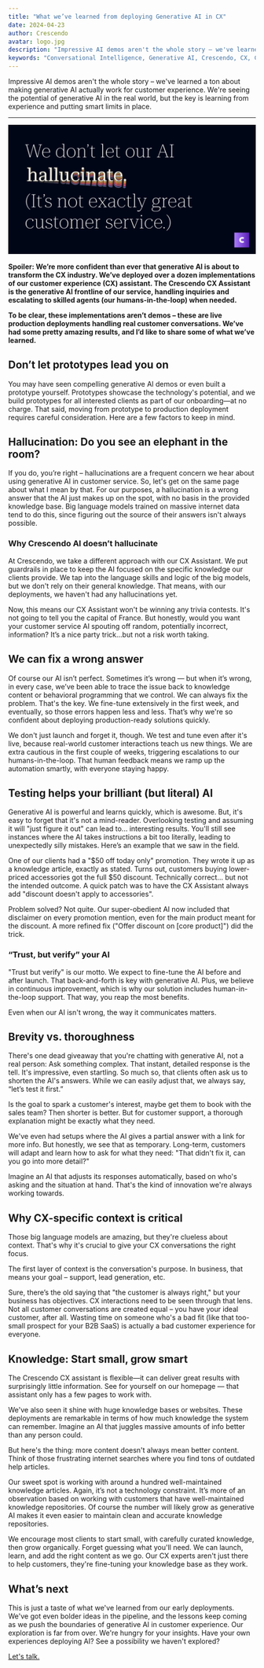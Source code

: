 ```yaml
---
title: "What we’ve learned from deploying Generative AI in CX"
date: 2024-04-23
author: Crescendo
avatar: logo.jpg
description: "Impressive AI demos aren't the whole story – we've learned a ton about making generative AI actually work for customer experience.We're seeing the potential of generative AI in the real world, but the key is learning from experience and putting smart limits in place."
keywords: "Conversational Intelligence, Generative AI, Crescendo, CX, Customer Experience, CX Improvement, Customer Satisfaction" 
---
```


Impressive AI demos aren't the whole story – we've learned a ton about making generative AI actually work for customer experience.
We're seeing the potential of generative AI in the real world, but the key is learning from experience and putting smart limits in place.

---

![RethinkingBPO](/img/blog/whatwehavelearned.png)

**Spoiler: We’re more confident than ever that generative AI is about to transform the CX industry. We’ve deployed over a dozen implementations of our customer experience (CX) assistant. The Crescendo CX Assistant is the generative AI frontline of our service, handling inquiries and escalating to skilled agents (our humans-in-the-loop) when needed.**

**To be clear, these implementations aren’t demos – these are live production deployments handling real customer conversations.  We’ve had some pretty amazing results, and I’d like to share some of what we’ve learned.**


## Don’t let prototypes lead you on

You may have seen compelling generative AI demos or even built a prototype yourself. Prototypes showcase the technology's potential, and we build prototypes for all interested clients as part of our onboarding—at no charge. That said, moving from prototype to production deployment requires careful consideration. Here are a few factors to keep in mind.


## Hallucination: Do you see an elephant in the room?

If you do, you’re right – hallucinations are a frequent concern we hear about using generative AI in customer service. So, let's get on the same page about what I mean by that.  For our purposes, a hallucination is a wrong answer that the AI just makes up on the spot, with no basis in the provided knowledge base. Big language models trained on massive internet data tend to do this, since figuring out the source of their answers isn't always possible.

### Why Crescendo AI doesn’t hallucinate

At Crescendo, we take a different approach with our CX Assistant. We put guardrails in place to keep the AI focused on the specific knowledge our clients provide. We tap into the language skills and logic of the big models, but we don't rely on their general knowledge. That means, with our deployments, we haven't had any hallucinations yet.

Now, this means our CX Assistant won't be winning any trivia contests. It's not going to tell you the capital of France. But honestly, would you want your customer service AI spouting off random, potentially incorrect, information? It’s a nice party trick…but not a risk worth taking.

## We can fix a wrong answer

Of course our AI isn’t perfect. Sometimes it’s wrong — but when it’s wrong, in every case, we’ve been able to trace the issue back to knowledge content or behavioral programming that we control. We can always fix the problem. That's the key. We fine-tune extensively in the first week, and eventually, so those errors happen less and less. That’s why we're so confident about deploying production-ready solutions quickly.

We don't just launch and forget it, though. We test and tune even after it's live, because real-world customer interactions teach us new things. We are extra cautious in the first couple of weeks, triggering escalations to our humans-in-the-loop. That human feedback means we ramp up the automation smartly, with everyone staying happy.



## Testing helps your brilliant (but literal) AI

Generative AI is powerful and learns quickly, which is awesome. But, it's easy to forget that it's not a mind-reader. Overlooking testing and assuming it will "just figure it out" can lead to... interesting results. You'll still see instances where the AI takes instructions a bit too literally, leading to unexpectedly silly mistakes. Here’s an example that we saw in the field.

One of our clients had a "$50 off today only" promotion. They wrote it up as a knowledge article, exactly as stated.  Turns out, customers buying lower-priced accessories got the full $50 discount. Technically correct... but not the intended outcome. A quick patch was to have the CX Assistant always add "discount doesn't apply to accessories".

Problem solved? Not quite. Our super-obedient AI now included that disclaimer on every promotion mention, even for the main product meant for the discount.  A more refined fix ("Offer discount on [core product]") did the trick.

### “Trust, but verify” your AI
"Trust but verify" is our motto. We expect to fine-tune the AI before and after launch. That back-and-forth is key with generative AI. Plus, we believe in continuous improvement, which is why our solution includes human-in-the-loop support. That way, you reap the most benefits.

Even when our AI isn't wrong, the way it communicates matters.

## Brevity vs. thoroughness

There's one dead giveaway that you're chatting with generative AI, not a real person: Ask something complex. That instant, detailed response is the tell. It's impressive, even startling.  So much so, that clients often ask us to shorten the AI's answers. While we can easily adjust that, we always say, “let’s test it first.”

Is the goal to spark a customer's interest, maybe get them to book with the sales team? Then shorter is better. But for customer support, a thorough explanation might be exactly what they need.

We've even had setups where the AI gives a partial answer with a link for more info.  But honestly, we see that as temporary. Long-term, customers will adapt and learn how to ask for what they need: "That didn't fix it, can you go into more detail?"

Imagine an AI that adjusts its responses automatically, based on who's asking and the situation at hand. That's the kind of innovation we're always working towards.

## Why CX-specific context is critical
Those big language models are amazing, but they're clueless about context.  That's why it's crucial to give your CX conversations the right focus.

The first layer of context is the conversation's purpose. In business, that means your goal – support, lead generation, etc.

Sure, there’s the old saying that "the customer is always right," but your business has objectives. CX interactions need to be seen through that lens.  Not all customer conversations are created equal – you have your ideal customer, after all.  Wasting time on someone who's a bad fit (like that too-small prospect for your B2B SaaS) is actually a bad customer experience for everyone.

## Knowledge: Start small, grow smart

The Crescendo CX assistant is flexible—it can deliver great results with surprisingly little information. See for yourself on our homepage — that assistant only has a few pages to work with.

We've also seen it shine with huge knowledge bases or websites. These deployments are remarkable in terms of how much knowledge the system can remember. Imagine an AI that juggles massive amounts of info better than any person could.

But here's the thing: more content doesn't always mean better content. Think of those frustrating internet searches where you find tons of outdated help articles.

Our sweet spot is working with around a hundred well-maintained knowledge articles. Again, it’s not a technology constraint. It’s more of an observation based on working with customers that have well-maintained knowledge repositories. Of course the number will likely grow as generative AI makes it even easier to maintain clean and accurate knowledge repositories.

We encourage most clients to start small, with carefully curated knowledge, then grow organically. Forget guessing what you'll need. We can launch, learn, and add the right content as we go.  Our CX experts aren't just there to help customers, they're fine-tuning your knowledge base as they work.

## What’s next
This is just a taste of what we've learned from our early deployments. We've got even bolder ideas in the pipeline, and the lessons keep coming as we push the boundaries of generative AI in customer experience. Our exploration is far from over.
We're hungry for your insights. Have your own experiences deploying AI? See a possibility we haven't explored?

[Let's talk.](https://crescendo-cx.com/get-started)

